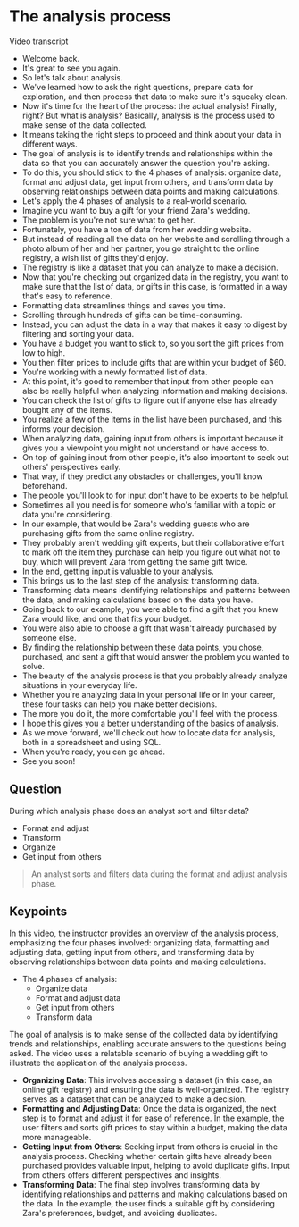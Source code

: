 # The analysis process

Video transcript

- Welcome back.
- It's great to see you again.
- So let's talk about analysis.
- We've learned how to ask the right questions, prepare data for exploration, and then process that data to make sure it's squeaky clean.
- Now it's time for the heart of the process: the actual analysis! Finally, right? But what is analysis? Basically, analysis is the process used to make sense of the data collected.
- It means taking the right steps to proceed and think about your data in different ways.
- The goal of analysis is to identify trends and relationships within the data so that you can accurately answer the question you're asking.
- To do this, you should stick to the 4 phases of analysis: organize data, format and adjust data, get input from others, and transform data by observing relationships between data points and making calculations.
- Let's apply the 4 phases of analysis to a real-world scenario.
- Imagine you want to buy a gift for your friend Zara's wedding.
- The problem is you're not sure what to get her.
- Fortunately, you have a ton of data from her wedding website.
- But instead of reading all the data on her website and scrolling through a photo album of her and her partner, you go straight to the online registry, a wish list of gifts they'd enjoy.
- The registry is like a dataset that you can analyze to make a decision.
- Now that you're checking out organized data in the registry, you want to make sure that the list of data, or gifts in this case, is formatted in a way that's easy to reference.
- Formatting data streamlines things and saves you time.
- Scrolling through hundreds of gifts can be time-consuming.
- Instead, you can adjust the data in a way that makes it easy to digest by filtering and sorting your data.
- You have a budget you want to stick to, so you sort the gift prices from low to high.
- You then filter prices to include gifts that are within your budget of $60.
- You're working with a newly formatted list of data.
- At this point, it's good to remember that input from other people can also be really helpful when analyzing information and making decisions.
- You can check the list of gifts to figure out if anyone else has already bought any of the items.
- You realize a few of the items in the list have been purchased, and this informs your decision.
- When analyzing data, gaining input from others is important because it gives you a viewpoint you might not understand or have access to.
- On top of gaining input from other people, it's also important to seek out others' perspectives early.
- That way, if they predict any obstacles or challenges, you'll know beforehand.
- The people you'll look to for input don't have to be experts to be helpful.
- Sometimes all you need is for someone who's familiar with a topic or data you're considering.
- In our example, that would be Zara's wedding guests who are purchasing gifts from the same online registry.
- They probably aren't wedding gift experts, but their collaborative effort to mark off the item they purchase can help you figure out what not to buy, which will prevent Zara from getting the same gift twice.
- In the end, getting input is valuable to your analysis.
- This brings us to the last step of the analysis: transforming data.
- Transforming data means identifying relationships and patterns between the data, and making calculations based on the data you have.
- Going back to our example, you were able to find a gift that you knew Zara would like, and one that fits your budget.
- You were also able to choose a gift that wasn't already purchased by someone else.
- By finding the relationship between these data points, you chose, purchased, and sent a gift that would answer the problem you wanted to solve.
- The beauty of the analysis process is that you probably already analyze situations in your everyday life.
- Whether you're analyzing data in your personal life or in your career, these four tasks can help you make better decisions.
- The more you do it, the more comfortable you'll feel with the process.
- I hope this gives you a better understanding of the basics of analysis.
- As we move forward, we'll check out how to locate data for analysis, both in a spreadsheet and using SQL.
- When you're ready, you can go ahead.
- See you soon!

## Question

During which analysis phase does an analyst sort and filter data?

- Format and adjust
- Transform
- Organize
- Get input from others

> An analyst sorts and filters data during the format and adjust analysis phase. 

## Keypoints

In this video, the instructor provides an overview of the analysis process, emphasizing the four phases involved: organizing data, formatting and adjusting data, getting input from others, and transforming data by observing relationships between data points and making calculations.

- The 4 phases of analysis:
  - Organize data
  - Format and adjust data
  - Get input from others
  - Transform data

The goal of analysis is to make sense of the collected data by identifying trends and relationships, enabling accurate answers to the questions being asked. The video uses a relatable scenario of buying a wedding gift to illustrate the application of the analysis process.

- **Organizing Data**: This involves accessing a dataset (in this case, an online gift registry) and ensuring the data is well-organized. The registry serves as a dataset that can be analyzed to make a decision.
- **Formatting and Adjusting Data**: Once the data is organized, the next step is to format and adjust it for ease of reference. In the example, the user filters and sorts gift prices to stay within a budget, making the data more manageable.
- **Getting Input from Others**: Seeking input from others is crucial in the analysis process. Checking whether certain gifts have already been purchased provides valuable input, helping to avoid duplicate gifts. Input from others offers different perspectives and insights.
- **Transforming Data**: The final step involves transforming data by identifying relationships and patterns and making calculations based on the data. In the example, the user finds a suitable gift by considering Zara's preferences, budget, and avoiding duplicates.
